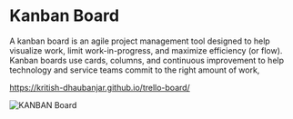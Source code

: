 # Kanban Board

A kanban board is an agile project management tool designed to help visualize work, limit work-in-progress, and maximize efficiency (or flow). Kanban boards use cards, columns, and continuous improvement to help technology and service teams commit to the right amount of work, 

https://kritish-dhaubanjar.github.io/trello-board/

![KANBAN Board](screencapture-developers-gimmickbox-np-trello-akbooks.png)
